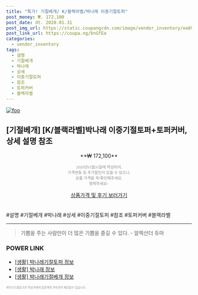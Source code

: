```yaml
--- 
title: "특가! 기절베개/ K/블랙라벨/박나래 이중기절토퍼" 
post_money: ₩. 172,100 
post_date: dt. 2020.01.31 
post_img_url: https://static.coupangcdn.com/image/vendor_inventory/ea69/3c9932a3d3005a1792168a3bcc50a08276a1a12679a3740be18fbb4967aa.jpg 
post_link_url: https://coupa.ng/bnGfEo 
categories: 
  - vendor_inventory 
tags: 
  - 설명 
  - 기절베개 
  - 박나래 
  - 상세 
  - 이중기절토퍼 
  - 참조 
  - 토퍼커버 
  - 블랙라벨 
--- 
```

[![foo](https://static.coupangcdn.com/image/vendor_inventory/ea69/3c9932a3d3005a1792168a3bcc50a08276a1a12679a3740be18fbb4967aa.jpg)](https://coupa.ng/bnGfEo) 

## [기절베개] [K/블랙라벨]박나래 이중기절토퍼+토퍼커버, 상세 설명 참조 
<p style="text-align: center;">**₩ 172,100**</p> 
<p style="text-align: center;"><span style="color: #898c8f; font-family: Georgia,Times,serif; font-size: 0.75em;">2020년01월31일에 작성되어, <br>가격변동 및 추가할인이 있을 수 있으니,<br> 상품 가격을 꼭!확인해주세요.<br>행복하세요~</span> 
</p>	 
<div markdown="0" style="text-align: center;"><a href="https://coupa.ng/bnGfEo" class="btn btn--success">상품가격 및 후기 보러가기</a></div> 
<br><br> 
  #설명 #기절베개 #박나래 #상세 #이중기절토퍼 #참조 #토퍼커버 #블랙라벨 
<hr> 

> 기쁨을 주는 사람만이 더 많은 기쁨을 즐길 수 있다. - 알렉산더 듀마 


### POWER LINK

* <a href="https://blog.naver.com/santokki14/221766962969" target="_blank"> [생활] 박나래기절토퍼 정보 </a>
* <a href="https://blog.naver.com/sakai111/221767030916" target="_blank"> [생활] 박나래 정보 </a>
* <a href="https://blog.naver.com/sakai111/221766936585" target="_blank"> [생활] 박나래기절베개 정보 </a>

<span style="color: #898c8f; font-family: Georgia,Times,serif; font-size: 0.55em;">파트너스활동으로 작성자에게 일정액의 커미션이 제공될수 있습니다.</span> 

